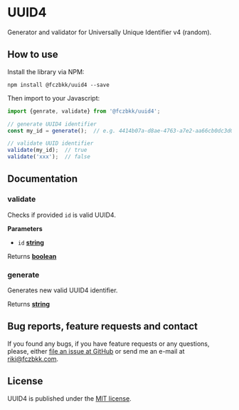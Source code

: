# UUID4

Generator and validator for Universally Unique Identifier v4 (random).

## How to use

Install the library via NPM:

```shell
npm install @fczbkk/uuid4 --save
```

Then import to your Javascript:

```javascript
import {genrate, validate} from '@fczbkk/uuid4';

// generate UUID4 identifier
const my_id = generate();  // e.g. 4414b07a-d8ae-4763-a7e2-aa66cb0dc3d0

// validate UUID identifier
validate(my_id);  // true
validate('xxx');  // false
```

## Documentation

### validate

Checks if provided `id` is valid UUID4.

**Parameters**

-   `id` **[string](https://developer.mozilla.org/en-US/docs/Web/JavaScript/Reference/Global_Objects/String)**

Returns **[boolean](https://developer.mozilla.org/en-US/docs/Web/JavaScript/Reference/Global_Objects/Boolean)**

### generate

Generates new valid UUID4 identifier.

Returns **[string](https://developer.mozilla.org/en-US/docs/Web/JavaScript/Reference/Global_Objects/String)**

## Bug reports, feature requests and contact

If you found any bugs, if you have feature requests or any questions, please, either [file an issue at GitHub](https://github.com/fczbkk/uuid4/issues) or send me an e-mail at <a href="mailto:riki@fczbkk.com">riki@fczbkk.com</a>.

## License

UUID4 is published under the [MIT license](https://github.com/fczbkk/uuid4/blob/master/LICENSE).
